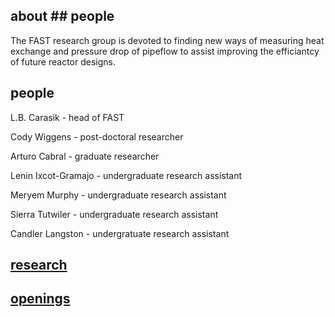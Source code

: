 ## about     ## people
The FAST research group is devoted to finding new ways of measuring heat exchange and pressure drop of pipeflow to assist improving the efficiantcy of future reactor designs.
## people
L.B. Carasik - head of FAST

Cody Wiggens - post-doctoral researcher

Arturo Cabral - graduate researcher

Lenin Ixcot-Gramajo - undergraduate research assistant

Meryem Murphy - undergraduate research assistant

Sierra Tutwiler - undergraduate research assistant

Candler Langston - undergratuate research assistant

## [research](research.html.md)
## [openings](openings.html.md)
